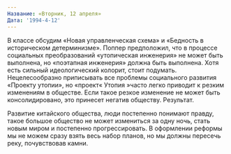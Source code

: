 ```yaml
---
Название: «Вторник, 12 апреля»
Дата: '1994-4-12'
---
```


В классе обсудим «Новая управленческая схема» и «Бедность в историческом детерминизме». Поппер предположил, что в процессе социальных преобразований «утопическая инженерия» не может быть выполнена, но «поэтапная инженерия» должна быть выполнена. Хотя есть сильный идеологический колорит, стоит подумать. Нецелесообразно приписывать все проблемы социального развития «Проекту утопии», но «проект« Утопия »часто легко приводит к резким изменениям в обществе. Если такое резкое изменение не может быть консолидировано, это принесет негатив обществу. Результат.

Развитие китайского общества, люди постепенно понимают правду, такое большое общество не может измениться за одну ночь, стать новым миром и постепенно прогрессировать. В оформлении реформы мы не можем сразу взять весь набор планов, но мы должны пересечь реку, почувствовав камни.

